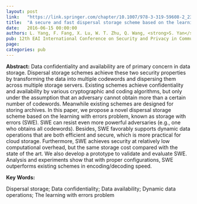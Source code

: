 ```yaml
---
layout: post
link: 	"https://link.springer.com/chapter/10.1007/978-3-319-59608-2_23"
title:  "A secure and fast dispersal storage scheme based on the learning with errors problem"
date:   2016-06-15 00:00:00
authors: L. Yang, F. Fang, X. Lu, W. T. Zhu, Q. Wang, <strong>S. Yan</strong>, and S. Pan
pub: 12th EAI International Conference on Security and Privacy in Communication Networks (SecureComm'16)
page: 
categories: pub
---
```


<p><strong>Abstract:</strong> Data confidentiality and availability are of primary concern in data storage. Dispersal storage schemes achieve these two security 
properties by transforming the data into multiple codewords and dispersing them across multiple storage servers. Existing schemes achieve 
confidentiality and availability by various cryptographic and coding algorithms, but only under the assumption that an adversary cannot 
obtain more than a certain number of codewords. Meanwhile existing schemes are designed for storing archives. In this paper, 
we propose a novel dispersal storage scheme based on the learning with errors problem, known as storage with errors (SWE). 
SWE can resist even more powerful adversaries (e.g., one who obtains all codewords). Besides, SWE favorably supports dynamic data 
operations that are both efficient and secure, which is more practical for cloud storage. Furthermore, SWE achieves security at 
relatively low computational overhead, but the same storage cost compared with the state of the art. We also develop a prototype 
to validate and evaluate SWE. Analysis and experiments show that with proper configurations, SWE outperforms existing schemes in 
encoding/decoding speed.</p>

<strong>Key Words:</strong>
<p>Dispersal storage; Data confidentiality; Data availability; Dynamic data operations; The learning with errors problem</p>